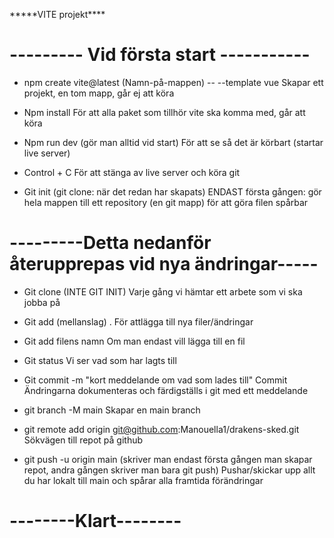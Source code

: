**\***VITE projekt\*\*\*\*

# --------- Vid första start -----------

- npm create vite@latest (Namn-på-mappen) -- --template vue
  Skapar ett projekt, en tom mapp, går ej att köra

- Npm install
  För att alla paket som tillhör vite ska komma med, går att köra

- Npm run dev (gör man alltid vid start)
  För att se så det är körbart (startar live server)

- Control + C
  För att stänga av live server och köra git

- Git init (git clone: när det redan har skapats)
  ENDAST första gången: gör hela mappen till ett repository (en git mapp) för att göra filen spårbar

# ---------Detta nedanför återupprepas vid nya ändringar-----

- Git clone (INTE GIT INIT)
  Varje gång vi hämtar ett arbete som vi ska jobba på

- Git add (mellanslag) .
  För attlägga till nya filer/ändringar

- Git add filens namn
  Om man endast vill lägga till en fil

- Git status
  Vi ser vad som har lagts till

- Git commit -m "kort meddelande om vad som lades till"
  Commit
  Ändringarna dokumenteras och färdigställs i git med ett meddelande

- git branch -M main
  Skapar en main branch

- git remote add origin git@github.com:Manouella1/drakens-sked.git
  Sökvägen till repot på github

- git push -u origin main (skriver man endast första gången man skapar repot, andra gången skriver man bara git push)
  Pushar/skickar upp allt du har lokalt till main och spårar alla framtida förändringar

# --------Klart--------
